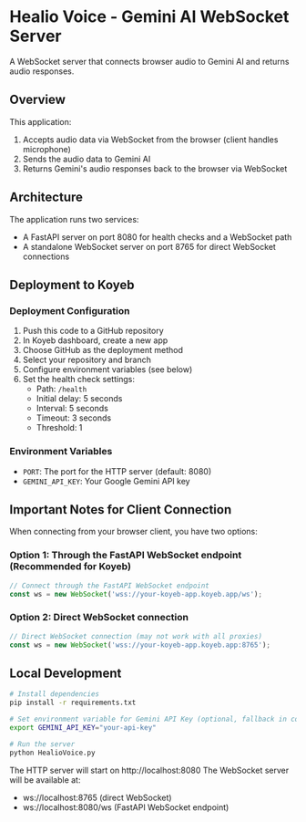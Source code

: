 # Healio Voice - Gemini AI WebSocket Server

A WebSocket server that connects browser audio to Gemini AI and returns audio responses.

## Overview

This application:
1. Accepts audio data via WebSocket from the browser (client handles microphone)
2. Sends the audio data to Gemini AI
3. Returns Gemini's audio responses back to the browser via WebSocket

## Architecture

The application runs two services:
- A FastAPI server on port 8080 for health checks and a WebSocket path
- A standalone WebSocket server on port 8765 for direct WebSocket connections

## Deployment to Koyeb

### Deployment Configuration

1. Push this code to a GitHub repository
2. In Koyeb dashboard, create a new app
3. Choose GitHub as the deployment method
4. Select your repository and branch
5. Configure environment variables (see below)
6. Set the health check settings:
   - Path: `/health`
   - Initial delay: 5 seconds
   - Interval: 5 seconds 
   - Timeout: 3 seconds
   - Threshold: 1

### Environment Variables

- `PORT`: The port for the HTTP server (default: 8080)
- `GEMINI_API_KEY`: Your Google Gemini API key

## Important Notes for Client Connection

When connecting from your browser client, you have two options:

### Option 1: Through the FastAPI WebSocket endpoint (Recommended for Koyeb)

```javascript
// Connect through the FastAPI WebSocket endpoint
const ws = new WebSocket('wss://your-koyeb-app.koyeb.app/ws');
```

### Option 2: Direct WebSocket connection

```javascript
// Direct WebSocket connection (may not work with all proxies)
const ws = new WebSocket('wss://your-koyeb-app.koyeb.app:8765');
```

## Local Development

```bash
# Install dependencies
pip install -r requirements.txt

# Set environment variable for Gemini API Key (optional, fallback in code)
export GEMINI_API_KEY="your-api-key"

# Run the server
python HealioVoice.py
```

The HTTP server will start on http://localhost:8080
The WebSocket server will be available at:
- ws://localhost:8765 (direct WebSocket)
- ws://localhost:8080/ws (FastAPI WebSocket endpoint) 